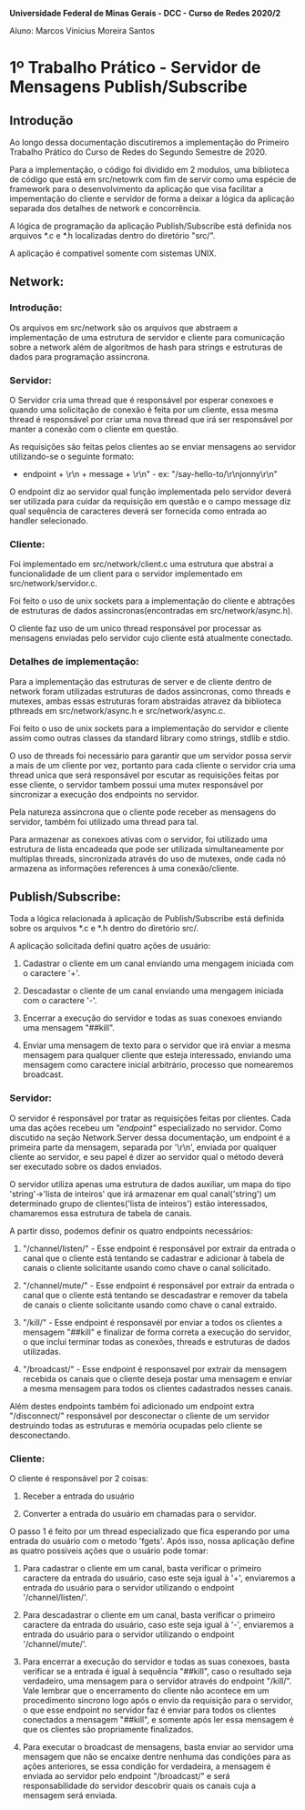 **Universidade Federal de Minas Gerais - DCC - Curso de Redes 2020/2**

Aluno: Marcos Vinicius Moreira Santos

# 1º Trabalho Prático - Servidor de Mensagens Publish/Subscribe
## Introdução
Ao longo dessa documentação discutiremos a implementação do Primeiro Trabalho Prático do Curso de Redes do Segundo Semestre de 2020.

Para a implementação, o código foi dividido em 2 modulos, uma biblioteca de código que está em src/netowrk com fim de servir como uma espécie de framework para o desenvolvimento da aplicação que visa facilitar a impementação do cliente e servidor de forma a deixar a lógica da aplicação separada dos detalhes de network e concorrência.

A lógica de programação da aplicação Publish/Subscribe está definida nos arquivos *.c e *.h localizadas dentro do diretório "src/".

A aplicação é compativel somente com sistemas UNIX.

## Network:
### Introdução:
Os arquivos em src/network são os arquivos que abstraem a implementação de uma estrutura de servidor e cliente para comunicação sobre a network além de algoritmos de hash para strings e estruturas de dados para programação assincrona.

### Servidor:
O Servidor cria uma thread que é responsável por esperar conexoes e quando uma solicitação de conexão é feita por um cliente, essa mesma thread é responsável por criar uma nova thread que irá ser responsável por manter a conexão com o cliente em questão.

As requisições são feitas pelos clientes ao se enviar mensagens ao servidor utilizando-se o seguinte formato:
*  endpoint + \r\n + message + \r\n" - ex: "/say-hello-to/\r\njonny\r\n"

O endpoint diz ao servidor qual função implementada pelo servidor deverá ser utilizada para cuidar da requisição em questão e o campo message diz qual sequência de caracteres deverá ser fornecida como entrada ao handler selecionado.

### Cliente:
Foi implementado em src/network/client.c uma estrutura que abstrai a funcionalidade de um client para o servidor implementado em src/network/servidor.c.

Foi feito o uso de unix sockets para a implementação do cliente e abtrações de estruturas de dados assincronas(encontradas em src/network/async.h).

O cliente faz uso de um unico thread responsável por processar as mensagens enviadas pelo servidor cujo cliente está atualmente conectado.

### Detalhes de implementação:
Para a implementação das estruturas de server e de cliente dentro de network foram utilizadas estruturas de dados assincronas, como threads e mutexes, ambas essas estruturas foram abstraidas atravez da biblioteca pthreads em src/network/async.h e src/network/async.c.

Foi feito o uso de unix sockets para a implementação do servidor e cliente assim como outras classes da standard library como strings, stdlib e stdio.

O uso de threads foi necessário para garantir que um servidor possa servir a mais de um cliente por vez, portanto para cada cliente o servidor cria uma thread unica que será responsável por escutar as requisições feitas por esse cliente, o servidor tambem possui uma mutex responsável por sincronizar a execução dos endpoints no servidor.

Pela natureza assincrona que o cliente pode receber as mensagens do servidor, também foi utilizado uma thread para tal.

Para armazenar as conexoes ativas com o servidor, foi utilizado uma estrutura de lista encadeada que pode ser utilizada simultaneamente por multiplas threads, sincronizada através do uso de mutexes, onde cada nó armazena as informações references à uma conexão/cliente.

## Publish/Subscribe:
Toda a lógica relacionada à aplicação de Publish/Subscribe está definida sobre os arquivos *.c e *.h dentro do diretório src/.

A aplicação solicitada defini quatro ações de usuário:

1. Cadastrar o cliente em um canal enviando uma mengagem iniciada com o caractere '+'.

2. Descadastar o cliente de um canal enviando uma mengagem iniciada com o caractere '-'.

3. Encerrar a execução do servidor e todas as suas conexoes enviando uma mensagem "##kill".

4. Enviar uma mensagem de texto para o servidor que irá enviar a mesma mensagem para qualquer cliente que esteja interessado, enviando uma mensagem como caractere inicial arbitrário, processo que nomearemos broadcast.

### Servidor:
O servidor é responsável por tratar as requisições feitas por clientes. Cada uma das ações recebeu um *"endpoint"* especializado no servidor. Como discutido na seção Network.Server dessa documentação, um endpoint é a primeira parte da mensagem, separada por '\r\n', enviada por qualquer cliente ao servidor, e seu papel é dizer ao servidor qual o método deverá ser executado sobre os dados enviados.

O servidor utiliza apenas uma estrutura de dados auxiliar, um mapa do tipo 'string'->'lista de inteiros' que irá armazenar em qual canal('string') um determinado grupo de clientes('lista de inteiros') estão interessados, chamaremos essa estrutura de tabela de canais.

A partir disso, podemos definir os quatro endpoints necessários:

1. "/channel/listen/" - Esse endpoint é responsável por extrair da entrada o canal que o cliente está tentando se cadastrar e adicionar à tabela de canais o cliente solicitante usando como chave o canal solicitado.

2. "/channel/mute/" - Esse endpoint é responsável por extrair da entrada o canal que o cliente está tentando se descadastrar e remover da tabela de canais o cliente solicitante usando como chave o canal extraido.

3. "/kill/" - Esse endpoint é responsavél por enviar a todos os clientes a mensagem "##kill" e finalizar de forma correta a execução do servidor, o que inclui terminar todas as conexões, threads e estruturas de dados utilizadas.

4. "/broadcast/" - Esse endpoint é responsavel por extrair da mensagem recebida os canais que o cliente deseja postar uma mensagem e enviar a mesma mensagem para todos os clientes cadastrados nesses canais.

Além destes endpoints também foi adicionado um endpoint extra "/disconnect/" responsável por desconectar o cliente de um servidor destruindo todas as estruturas e memória ocupadas pelo cliente se desconectando.

### Cliente:
O cliente é responsável por 2 coisas:
    
1. Receber a entrada do usuário 

2. Converter a entrada do usuário em chamadas para o servidor.

O passo 1 é feito por um thread especializado que fica esperando por uma entrada do usuário com o metodo 'fgets'. Após isso, nossa aplicação define as quatro possiveis ações que o usuário pode tomar:

1. Para cadastrar o cliente em um canal, basta verificar o primeiro caractere da entrada do usuário, caso este seja igual à '+', enviaremos a entrada do usuário para o servidor utilizando o endpoint '/channel/listen/'.

2. Para descadastrar o cliente em um canal, basta verificar o primeiro caractere da entrada do usuário, caso este seja igual à '-', enviaremos a entrada do usuário para o servidor utilizando o endpoint '/channel/mute/'.

3. Para encerrar a execução do servidor e todas as suas conexoes, basta verificar se a entrada é igual à sequência "##kill", caso o resultado seja verdadeiro, uma mensagem para o servidor através do endpoint "/kill/". Vale lembrar que o encerramento do cliente não acontece em um procedimento sincrono logo após o envio da requisição para o servidor, o que esse endpoint no servidor faz é enviar para todos os clientes conectados a mensagem "##kill", e somente após ler essa mensagem é que os clientes são propriamente finalizados.

4. Para executar o broadcast de mensagens, basta enviar ao servidor uma mensagem que não se encaixe dentre nenhuma das condições para as ações anteriores, se essa condição for verdadeira, a mensagem é enviada ao servidor pelo endpoint "/broadcast/" e será responsabilidade do servidor descobrir quais os canais cuja a mensagem será enviada.

